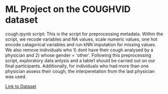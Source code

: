 # ML Project on the COUGHVID dataset

cough.ipynb script: This is the script for preprocessing metadata. Within the script, we recode variables and NA values, scale numeric values, one hot encode catagorical variables and run kNN imputation for missing values. We also remove individuals who 1) dont have their cough analysed by a physician and 2) whose gender = 'other'. Following this preprocessing script, exploratory data anlysis and a table1 should be carried out on our final participants. Additionally, for individuals who had more than one physician assess their cough, the interperetation from the last physician was used. 

[Link to Dataset](https://zenodo.org/records/7024894)
